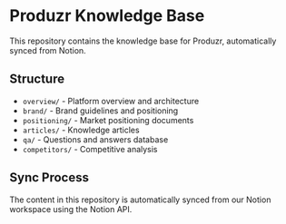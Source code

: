 # Produzr Knowledge Base

This repository contains the knowledge base for Produzr, automatically synced from Notion.

## Structure

- `overview/` - Platform overview and architecture
- `brand/` - Brand guidelines and positioning
- `positioning/` - Market positioning documents
- `articles/` - Knowledge articles
- `qa/` - Questions and answers database
- `competitors/` - Competitive analysis

## Sync Process

The content in this repository is automatically synced from our Notion workspace using the Notion API.
